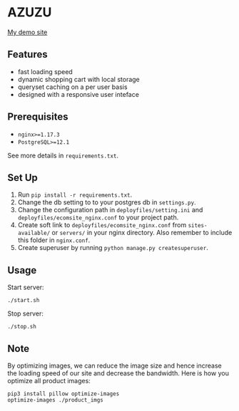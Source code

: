 # AZUZU
[My demo site](http://linux10.csie.ntu.edu.tw:7070/)
## Features
- fast loading speed
- dynamic shopping cart with local storage
- queryset caching on a per user basis
- designed with a responsive user inteface

## Prerequisites
- `nginx>=1.17.3`
- `PostgreSQL>=12.1`

See more details in `requirements.txt`.

## Set Up
1. Run `pip install -r requirements.txt`.
2. Change the db setting to to your postgres db in `settings.py`.
3. Change the configuration path in `deployfiles/setting.ini` and `deployfiles/ecomsite_nginx.conf` to your project path.
4. Create soft link to `deployfiles/ecomsite_nginx.conf` from `sites-available/` or `servers/` in your nginx directory. Also remember to include this folder in `nginx.conf`.
5. Create superuser by running `python manage.py createsuperuser`.

## Usage
Start server:
```
./start.sh
```
Stop server:
```
./stop.sh
```
## Note
By optimizing images, we can reduce the image size and hence increase the loading speed of our site and decrease the bandwidth. Here is how you optimize all product images:
```s=
pip3 install pillow optimize-images
optimize-images ./product_imgs
```
